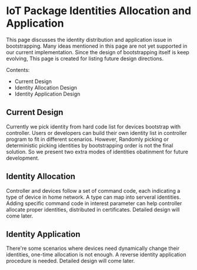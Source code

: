 IoT Package Identities Allocation and Application
=================

This page discusses the identity distribution and application issue in bootstrapping. Many ideas mentioned in this page are not yet supported in our current implementation. Since the design of bootstrapping itself is keep evolving, This page is created for listing future design directions.

Contents:
* Current Design
* Identity Allocation Design
* Identity Application Design

Current Design 
-------------
Currently we pick identity from hard code list for devices bootstrap with controller. Users or developers can build their own identity list in controller program to fit in different scenarios. However, Randomly picking or deterministic picking identities by bootstrapping order is not the final solution. So we present two extra modes of identities obatinment for future development.  

Identity Allocation
---------------------
Controller and devices follow a set of command code, each indicating a type of device in home network. A type can map into serveral identities. Adding specific command code in interest parameter can help controller allocate proper identities, distributed in certificates.
Detailed design will come later.

Identity Application
---------------------
There're some scenarios where devices need dynamically change their identities, one-time allocation is not enough. A reverse identity application procedure is needed.
Detailed design will come later.